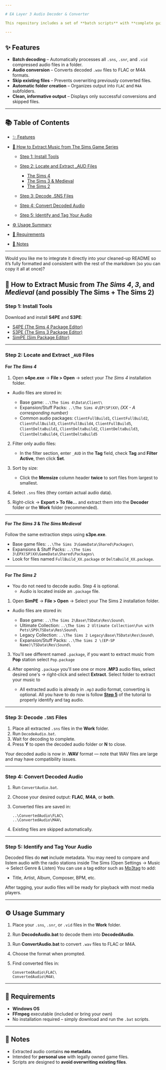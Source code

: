 ```yaml
---

# EA Layer 3 Audio Decoder & Converter

This repository includes a set of **batch scripts** with **complete guide** for decoding EA Layer 3 audio files (used in games such as *The Sims 4*, *The Sims 3* & *The Sims Medieval*) into **WAVE** audio format (.wav) and converting them into standard formats like **FLAC (lossless)** or **AAC (320 kbps)**.

---
```


## ✨ Features

* **Batch decoding** – Automatically processes all `.sns`, `.snr`, and `.vid` compressed audio files in a folder.
* **Audio conversion** – Converts decoded `.wav` files to FLAC or M4A formats.
* **Skip existing files** – Prevents overwriting previously converted files.
* **Automatic folder creation** – Organizes output into `FLAC` and `M4A` subfolders.
* **Clean, informative output** – Displays only successful conversions and skipped files.

---

## 📚 Table of Contents

* [✨ Features](#-features)
* [🎵 How to Extract Music from The Sims Game Series](#-how-to-extract-music-from-the-sims-4-3-and-medieval-and-possibly-the-sims--the-sims-2)

  * [Step 1: Install Tools](#step-1-install-tools)
  * [Step 2: Locate and Extract _AUD Files](#step-2-locate-and-extract-_aud-files)

    * [The Sims 4](#for-the-sims-4)
    * [The Sims 3 & Medieval](#for-the-sims-3--the-sims-medieval)
    * [The Sims 2](#for-the-sims-2)
  * [Step 3: Decode .SNS Files](#step-3-decode-sns-files)
  * [Step 4: Convert Decoded Audio](#step-4-convert-decoded-audio)
  * [Step 5: Identify and Tag Your Audio](#step-5-identify-and-tag-your-audio)
* [⚙️ Usage Summary](#️-usage-summary)
* [🧩 Requirements](#-requirements)
* [📄 Notes](#-notes)

---

Would you like me to integrate it directly into your cleaned-up README so it’s fully formatted and consistent with the rest of the markdown (so you can copy it all at once)?


## 🎵 How to Extract Music from *The Sims 4*, *3*, and *Medieval* (and possibly The Sims + The Sims 2)

### Step 1: Install Tools

Download and install **S4PE** and **S3PE**:

* [S4PE (The Sims 4 Package Editor)](https://github.com/s4ptacle/Sims4Tools/releases)
* [S3PE (The Sims 3 Package Editor)](http://sourceforge.net/projects/sims3tools/files/s3pe/14-0222-1852/s3pe_14-0222-1852.7z/download)
* [SimPE (Sim Package Editor)](https://modthesims.info/d/30839/simpe-latest-version-0-75f.html)

---

### Step 2: Locate and Extract `_AUD` Files

#### For *The Sims 4*

1. Open **s4pe.exe** → **File > Open** → select your *The Sims 4* installation folder.
* Audio files are stored in:

   * Base game: `..\The Sims 4\Data\Client\`
   * Expansion/Stuff Packs: `..\The Sims 4\EP(SP)XX\`
     *(XX - A corresponding number)*
   * Common audio packages:
     `ClientFullBuild1`, `ClientFullBuild2`, `ClientFullBuild3`, `ClientFullBuild4`, `ClientFullBuild5`, `ClientDeltaBuild1`, `ClientDeltaBuild2`, `ClientDeltaBuild3`, `ClientDeltaBuild4`, `ClientDeltaBuild5`
2. Filter only audio files:

   * In the filter section, enter `_AUD` in the **Tag** field, check **Tag** and **Filter Active**, then click **Set**.
3. Sort by size:

   * Click the **Memsize** column header **twice** to sort files from largest to smallest.
4. Select `.sns` files (they contain actual audio data).
5. Right-click → **Export > To file…** and extract them into the **Decoder** folder or the **Work** folder (recommended).

---

#### For *The Sims 3* & *The Sims Medieval*

Follow the same extraction steps using **s3pe.exe**.

* Base game files: `..\The Sims 3\GameData\Shared\Packages\`
* Expansions & Stuff Packs: `..\The Sims 3\EPX(SP)XX\GameData\Shared\Packages\`
* Look for files named `FullBuild_XX.package` or `DeltaBuild_XX.package`.

---

#### For *The Sims 2*
* You do not need to decode audio. Step 4 is optional. 
   * Audio is located inside an `.package` file.
1. Open **SimPE** → **File > Open** → Select your The Sims 2 installation folder. 
* Audio files are stored in:
   
   * Base game: `..\The Sims 2\Base\TSData\Res\Sound\`
   * Ultimate Collection: `..\The Sims 2 Ultimate Collection\Fun with Pets\SP9\TSData\Res\Sound\`
   * Legacy Collection: `..\The Sims 2 Legacy\Base\TSData\Res\Sound\`
   * Expansion/Stuff Packs: `..\The Sims 2 \(EP-SP Name)\TSData\Res\Sound\`

3. You'll see different named `.package`, if you want to extract music from **Pop** station select `Pop.package`

4. After opening `.package` you'll see one or more **.MP3** audio files, select desired one's → right-click and select **Extract**. Select folder to extract your music to
   * All extracted audio is already in `.mp3` audio format, converting is optional. All you have to do now is follow **[Step 5](#step-5-identify-and-tag-your-audio)** of the tutorial to properly identify and tag audio. 

   
---

### Step 3: Decode `.SNS` Files

1. Place all extracted `.sns` files in the **Work** folder.
2. Run `DecodeAudio.bat`.
3. Wait for decoding to complete.
4. Press **Y** to open the decoded audio folder or **N** to close.

Your decoded audio is now in **.WAV** format — note that WAV files are large and may have compatibility issues.

---

### Step 4: Convert Decoded Audio

1. Run `ConvertAudio.bat`.
2. Choose your desired output: **FLAC**, **M4A**, or **both**.
3. Converted files are saved in:

   ```
   ..\ConvertedAudio\FLAC\
   ..\ConvertedAudio\M4A\
   ```
4. Existing files are skipped automatically.

---

### Step 5: Identify and Tag Your Audio

Decoded files do **not** include metadata.
You may need to compare and listem audio with the radio stations inside The Sims (Open Settings → Music → Select Genre & Listen)
You can use a tag editor such as [Mp3tag](https://www.mp3tag.de/en/download.html) to add:

* Title, Artist, Album, Composer, BPM, etc.

After tagging, your audio files will be ready for playback with most media players.

---

## ⚙️ Usage Summary

1. Place your `.sns`, `.snr`, or `.vid` files in the **Work** folder.
2. Run **DecodeAudio.bat** to decode them into **DecodedAudio**.
3. Run **ConvertAudio.bat** to convert `.wav` files to FLAC or M4A.
4. Choose the format when prompted.
5. Find converted files in:

   ```
   ConvertedAudio\FLAC\
   ConvertedAudio\M4A\
   ```

---

## 🧩 Requirements

* **Windows OS**
* **FFmpeg** executable (included or bring your own)
* No installation required – simply download and run the `.bat` scripts.

---

## 📄 Notes

* Extracted audio contains **no metadata**.
* Intended for **personal use** with legally owned game files.
* Scripts are designed to **avoid overwriting existing files**.
